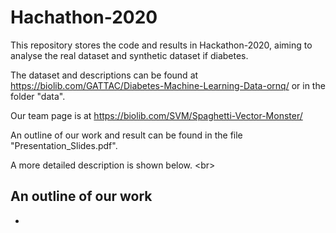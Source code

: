 # Hachathon-2020

This repository stores the code and results in Hackathon-2020, aiming to analyse the real dataset  and synthetic dataset if diabetes.


The dataset and descriptions can be found at https://biolib.com/GATTAC/Diabetes-Machine-Learning-Data-ornq/ or in the folder "data".


Our team page is at https://biolib.com/SVM/Spaghetti-Vector-Monster/


An outline of our work and result can be found in the file "Presentation_Slides.pdf".

A more detailed description is shown below.
<br\>
## An outline of our work

- 


